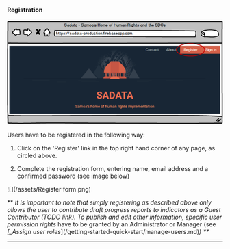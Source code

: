 #### Registration

![](/assets/Registration.png)

Users have to be registered in the following way:

1. Click on the 'Register' link in the top right hand corner of any page, as circled above.

2. Complete the registration form, entering name, email address and a confirmed password \(see image below\)

![](/assets/Register form.png)

\*\* _It is important to note that simply registering as described above only allows the user to contribute draft progress reports to indicators as a Guest Contributor \(TODO link\). To publish and edit other information, specific user permission rights_ have to be granted by an Administrator or Manager \(see _\[\_Assign user roles_\]\(/getting-started-quick-start/manage-users.md\)_\) \*\*_

---



